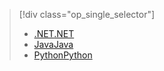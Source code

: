 > [!div class="op_single_selector"]
> * [<span data-ttu-id="45857-101">.NET</span><span class="sxs-lookup"><span data-stu-id="45857-101">.NET</span></span>](../articles/storage/common/storage-client-side-encryption.md)
> * [<span data-ttu-id="45857-102">Java</span><span class="sxs-lookup"><span data-stu-id="45857-102">Java</span></span>](../articles/storage/common/storage-client-side-encryption-java.md)
> * [<span data-ttu-id="45857-103">Python</span><span class="sxs-lookup"><span data-stu-id="45857-103">Python</span></span>](../articles/storage/common/storage-client-side-encryption-python.md)
> 
> 

